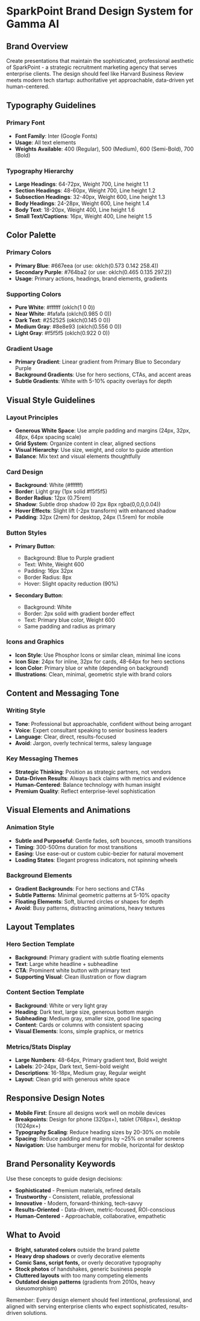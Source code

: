 # SparkPoint Brand Design System for Gamma AI

## Brand Overview
Create presentations that maintain the sophisticated, professional aesthetic of SparkPoint - a strategic recruitment marketing agency that serves enterprise clients. The design should feel like Harvard Business Review meets modern tech startup: authoritative yet approachable, data-driven yet human-centered.

## Typography Guidelines

### Primary Font
- **Font Family**: Inter (Google Fonts)
- **Usage**: All text elements
- **Weights Available**: 400 (Regular), 500 (Medium), 600 (Semi-Bold), 700 (Bold)

### Typography Hierarchy
- **Large Headings**: 64-72px, Weight 700, Line height 1.1
- **Section Headings**: 48-60px, Weight 700, Line height 1.2
- **Subsection Headings**: 32-40px, Weight 600, Line height 1.3
- **Body Headings**: 24-28px, Weight 600, Line height 1.4
- **Body Text**: 18-20px, Weight 400, Line height 1.6
- **Small Text/Captions**: 16px, Weight 400, Line height 1.5

## Color Palette

### Primary Colors
- **Primary Blue**: #667eea (or use: oklch(0.573 0.142 258.4))
- **Secondary Purple**: #764ba2 (or use: oklch(0.465 0.135 297.2))
- **Usage**: Primary actions, headings, brand elements, gradients

### Supporting Colors
- **Pure White**: #ffffff (oklch(1 0 0))
- **Near White**: #fafafa (oklch(0.985 0 0))
- **Dark Text**: #252525 (oklch(0.145 0 0))
- **Medium Gray**: #8e8e93 (oklch(0.556 0 0))
- **Light Gray**: #f5f5f5 (oklch(0.922 0 0))

### Gradient Usage
- **Primary Gradient**: Linear gradient from Primary Blue to Secondary Purple
- **Background Gradients**: Use for hero sections, CTAs, and accent areas
- **Subtle Gradients**: White with 5-10% opacity overlays for depth

## Visual Style Guidelines

### Layout Principles
- **Generous White Space**: Use ample padding and margins (24px, 32px, 48px, 64px spacing scale)
- **Grid System**: Organize content in clear, aligned sections
- **Visual Hierarchy**: Use size, weight, and color to guide attention
- **Balance**: Mix text and visual elements thoughtfully

### Card Design
- **Background**: White (#ffffff)
- **Border**: Light gray (1px solid #f5f5f5)
- **Border Radius**: 12px (0.75rem)
- **Shadow**: Subtle drop shadow (0 2px 8px rgba(0,0,0,0.04))
- **Hover Effects**: Slight lift (-2px transform) with enhanced shadow
- **Padding**: 32px (2rem) for desktop, 24px (1.5rem) for mobile

### Button Styles
- **Primary Button**: 
  - Background: Blue to Purple gradient
  - Text: White, Weight 600
  - Padding: 16px 32px
  - Border Radius: 8px
  - Hover: Slight opacity reduction (90%)

- **Secondary Button**:
  - Background: White
  - Border: 2px solid with gradient border effect
  - Text: Primary blue color, Weight 600
  - Same padding and radius as primary

### Icons and Graphics
- **Icon Style**: Use Phosphor Icons or similar clean, minimal line icons
- **Icon Size**: 24px for inline, 32px for cards, 48-64px for hero sections
- **Icon Color**: Primary blue or white (depending on background)
- **Illustrations**: Clean, minimal, geometric style with brand colors

## Content and Messaging Tone

### Writing Style
- **Tone**: Professional but approachable, confident without being arrogant
- **Voice**: Expert consultant speaking to senior business leaders
- **Language**: Clear, direct, results-focused
- **Avoid**: Jargon, overly technical terms, salesy language

### Key Messaging Themes
- **Strategic Thinking**: Position as strategic partners, not vendors
- **Data-Driven Results**: Always back claims with metrics and evidence
- **Human-Centered**: Balance technology with human insight
- **Premium Quality**: Reflect enterprise-level sophistication

## Visual Elements and Animations

### Animation Style
- **Subtle and Purposeful**: Gentle fades, soft bounces, smooth transitions
- **Timing**: 300-500ms duration for most transitions
- **Easing**: Use ease-out or custom cubic-bezier for natural movement
- **Loading States**: Elegant progress indicators, not spinning wheels

### Background Elements
- **Gradient Backgrounds**: For hero sections and CTAs
- **Subtle Patterns**: Minimal geometric patterns at 5-10% opacity
- **Floating Elements**: Soft, blurred circles or shapes for depth
- **Avoid**: Busy patterns, distracting animations, heavy textures

## Layout Templates

### Hero Section Template
- **Background**: Primary gradient with subtle floating elements
- **Text**: Large white headline + subheadline
- **CTA**: Prominent white button with primary text
- **Supporting Visual**: Clean illustration or flow diagram

### Content Section Template
- **Background**: White or very light gray
- **Heading**: Dark text, large size, generous bottom margin
- **Subheading**: Medium gray, smaller size, good line spacing
- **Content**: Cards or columns with consistent spacing
- **Visual Elements**: Icons, simple graphics, or metrics

### Metrics/Stats Display
- **Large Numbers**: 48-64px, Primary gradient text, Bold weight
- **Labels**: 20-24px, Dark text, Semi-bold weight
- **Descriptions**: 16-18px, Medium gray, Regular weight
- **Layout**: Clean grid with generous white space

## Responsive Design Notes
- **Mobile First**: Ensure all designs work well on mobile devices
- **Breakpoints**: Design for phone (320px+), tablet (768px+), desktop (1024px+)
- **Typography Scaling**: Reduce heading sizes by 20-30% on mobile
- **Spacing**: Reduce padding and margins by ~25% on smaller screens
- **Navigation**: Use hamburger menu for mobile, horizontal for desktop

## Brand Personality Keywords
Use these concepts to guide design decisions:
- **Sophisticated** - Premium materials, refined details
- **Trustworthy** - Consistent, reliable, professional
- **Innovative** - Modern, forward-thinking, tech-savvy
- **Results-Oriented** - Data-driven, metric-focused, ROI-conscious
- **Human-Centered** - Approachable, collaborative, empathetic

## What to Avoid
- **Bright, saturated colors** outside the brand palette
- **Heavy drop shadows** or overly decorative elements
- **Comic Sans, script fonts,** or overly decorative typography
- **Stock photos** of handshakes, generic business people
- **Cluttered layouts** with too many competing elements
- **Outdated design patterns** (gradients from 2010s, heavy skeuomorphism)

Remember: Every design element should feel intentional, professional, and aligned with serving enterprise clients who expect sophisticated, results-driven solutions.